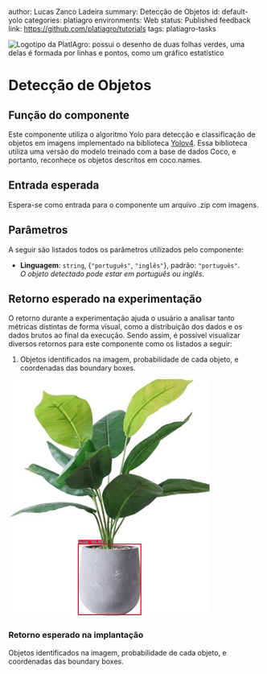 author: Lucas Zanco Ladeira
summary: Detecção de Objetos
id: default-yolo
categories: platiagro
environments: Web
status: Published
feedback link: https://github.com/platiagro/tutorials
tags: platiagro-tasks

![Logotipo da PlatIAgro: possui o desenho de duas folhas verdes, uma delas é formada por linhas e pontos, como um gráfico estatístico](img/logo.png)

# Detecção de Objetos

## Função do componente

Este componente utiliza o algoritmo Yolo para detecção e classificação de objetos em imagens implementado na biblioteca [Yolov4](https://pypi.org/project/yolov4/). Essa biblioteca utiliza uma versão do modelo treinado com a base de dados Coco, e portanto, reconhece os objetos descritos em coco.names.

## Entrada esperada

Espera-se como entrada para o componente um arquivo .zip com imagens.

## Parâmetros

A seguir são listados todos os parâmetros utilizados pelo componente:

- **Linguagem**: `string`, {`"português"`, `"inglês"`}, padrão: `"português"`.<br>
<em>O objeto detectado pode estar em português ou inglês.</em>


## Retorno esperado na experimentação

O retorno durante a experimentação ajuda o usuário a analisar tanto métricas distintas de forma visual, como a distribuição dos dados e os dados brutos ao final da execução. Sendo assim, é possível visualizar diversos retornos para este componente como os listados a seguir:

1. Objetos identificados na imagem, probabilidade de cada objeto, e coordenadas das boundary boxes.
<img src="img/vase.png" width="400">

### Retorno esperado na implantação

Objetos identificados na imagem, probabilidade de cada objeto, e coordenadas das boundary boxes.